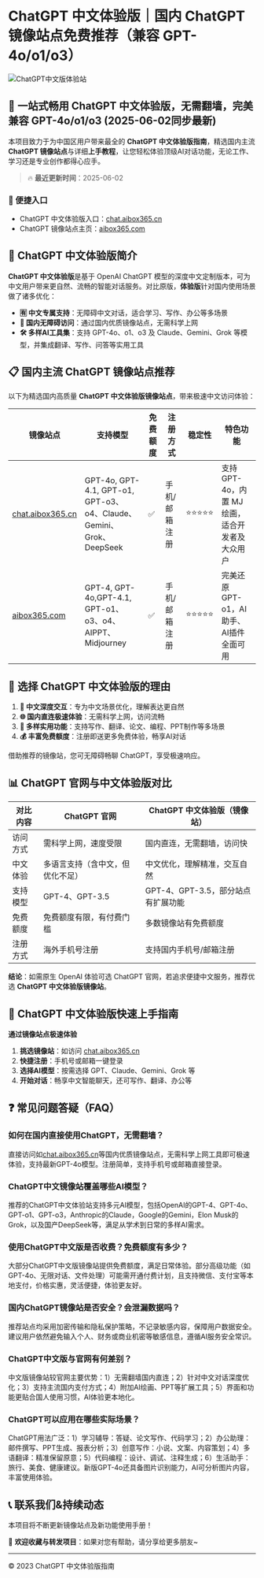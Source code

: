 # ChatGPT 中文体验版｜国内 ChatGPT 镜像站点免费推荐（兼容 GPT-4o/o1/o3）

![ChatGPT中文版体验站](https://github.com/user-attachments/assets/30cb685f-4b78-4cec-96a1-d2a599122f20)

## 📢 一站式畅用 ChatGPT 中文体验版，无需翻墙，完美兼容 GPT-4o/o1/o3  (2025-06-02同步最新)

本项目致力于为中国区用户带来最全的 **ChatGPT 中文体验版指南**，精选国内主流 **ChatGPT 镜像站点**与详细**上手教程**，让您轻松体验顶级AI对话功能，无论工作、学习还是专业创作都得心应手。

> 🔥 **最近更新时间**：2025-06-02

### 🚀 便捷入口

- ChatGPT 中文体验版入口：[chat.aibox365.cn](https://chat.aibox365.cn)
- ChatGPT 镜像站点主页：[aibox365.com](https://aibox365.com)

## 🤔 ChatGPT 中文体验版简介

**ChatGPT 中文体验版**是基于 OpenAI ChatGPT 模型的深度中文定制版本，可为中文用户带来更自然、流畅的智能对话服务。对比原版，**体验版**针对国内使用场景做了诸多优化：

- **🈶 中文专属支持**：无障碍中文对话，适合学习、写作、办公等多场景
- **🚀 国内无障碍访问**：通过国内优质镜像站点，无需科学上网
- **🛠️ 多样AI工具集**：支持 GPT-4o、o1、o3 及 Claude、Gemini、Grok 等模型，并集成翻译、写作、问答等实用工具

## 📋 国内主流 ChatGPT 镜像站点推荐

以下为精选国内高质量 **ChatGPT 中文体验版镜像站点**，带来极速中文访问体验：

| 镜像站点 | 支持模型 | 免费额度 | 注册方式 | 稳定性 | 特色功能 |
|----------|----------|----------|----------|--------|----------|
| [chat.aibox365.cn](https://chat.aibox365.cn) | GPT-4o, GPT-4.1, GPT-o1, GPT-o3、o4、Claude、Gemini、Grok、DeepSeek | ✅ | 手机/邮箱注册 | ⭐⭐⭐⭐⭐ | 支持 GPT-4o，内置 MJ 绘画，适合开发者及大众用户 |
| [aibox365.com](https://aibox365.com) | GPT-4, GPT-4o,GPT-4.1, GPT-o1、o3、o4、AIPPT、Midjourney | ✅ | 手机/邮箱注册 | ⭐⭐⭐⭐⭐ | 完美还原 GPT-o1，AI助手、AI插件全面可用 |

## 🌟 选择 ChatGPT 中文体验版的理由

1. **📝 中文深度交互**：专为中文场景优化，理解表达更自然
2. **🌐 国内直连极速体验**：无需科学上网，访问流畅
3. **🎯 多样实用功能**：支持写作、翻译、论文、编程、PPT制作等多场景
4. **💰 丰富免费额度**：注册即送更多免费体验，畅享AI对话

借助推荐的镜像站，您可无障碍畅聊 ChatGPT，享受极速响应。

## 📊 ChatGPT 官网与中文体验版对比

| 对比内容 | ChatGPT 官网 | ChatGPT 中文体验版（镜像站） |
|----------|--------------|------------------------------|
| 访问方式 | 需科学上网，速度受限 | 国内直连，无需翻墙，访问快 |
| 中文体验 | 多语言支持（含中文，但优化不足） | 中文优化，理解精准，交互自然 |
| 支持模型 | GPT-4、GPT-3.5 | GPT-4、GPT-3.5，部分站点有扩展功能 |
| 免费额度 | 免费额度有限，有付费门槛 | 多数镜像站有免费额度 |
| 注册方式 | 海外手机号注册 | 支持国内手机号/邮箱注册 |

**结论**：如需原生 OpenAI 体验可选 ChatGPT 官网，若追求便捷中文服务，推荐优选 **ChatGPT 中文体验版镜像站**。

## 📝 ChatGPT 中文体验版快速上手指南

**通过镜像站点极速体验**

1. **挑选镜像站**：如访问 [chat.aibox365.cn](https://chat.aibox365.cn)
2. **快捷注册**：手机号或邮箱一键登录
3. **选择AI模型**：按需选择 GPT、Claude、Gemini、Grok 等
4. **开始对话**：畅享中文智能聊天，还可写作、翻译、办公等

## ❓ 常见问题答疑（FAQ）

### 如何在国内直接使用ChatGPT，无需翻墙？

直接访问如[chat.aibox365.cn](https://chat.aibox365.cn)等国内优质镜像站点，无需科学上网工具即可极速体验，支持最新GPT-4o模型。注册简单，支持手机号或邮箱直接登录。

### ChatGPT中文镜像站覆盖哪些AI模型？

推荐的ChatGPT中文体验站支持多元AI模型，包括OpenAI的GPT-4、GPT-4o、GPT-o1、GPT-o3，Anthropic的Claude，Google的Gemini，Elon Musk的Grok，以及国产DeepSeek等，满足从学术到日常的多样AI需求。

### 使用ChatGPT中文版是否收费？免费额度有多少？

大部分ChatGPT中文版镜像站提供免费额度，满足日常体验。部分高级功能（如GPT-4o、无限对话、文件处理）可能需开通付费计划，且支持微信、支付宝等本地支付，价格实惠，灵活便捷，体验更友好。

### 国内ChatGPT镜像站是否安全？会泄漏数据吗？

推荐站点均采用加密传输和隐私保护策略，不记录敏感内容，保障用户数据安全。建议用户依然避免输入个人、财务或商业机密等敏感信息，遵循AI服务安全常识。

### ChatGPT中文版与官网有何差别？

中文版镜像站较官网主要优势：1）无需翻墙国内直连；2）针对中文对话深度优化；3）支持主流国内支付方式；4）附加AI绘画、PPT等扩展工具；5）界面和功能更贴合国人使用习惯，AI体验更本地化。

### ChatGPT可以应用在哪些实际场景？

ChatGPT用法广泛：1）学习辅导：答疑、论文写作、代码学习；2）办公助理：邮件撰写、PPT生成、报表分析；3）创意写作：小说、文案、内容策划；4）多语翻译：精准保留原意；5）代码编程：设计、调试、注释生成；6）生活助手：旅行、美食、健康建议。新版GPT-4o还具备图片识别能力，AI可分析图片内容，丰富使用体验。

## 📞 联系我们&持续动态

本项目将不断更新镜像站点及新功能使用手册！

🌟 **欢迎收藏与转发项目**：如果对您有帮助，请分享给更多朋友~

---

© 2023 ChatGPT 中文体验版指南
